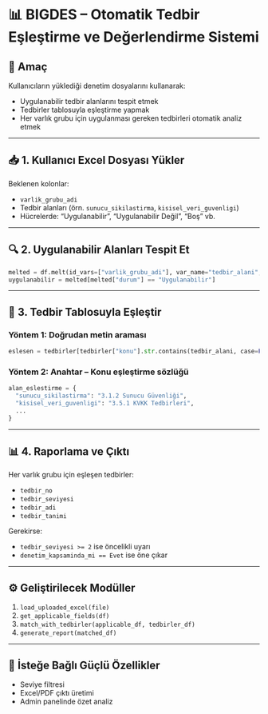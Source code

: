 
# 📊 BIGDES – Otomatik Tedbir Eşleştirme ve Değerlendirme Sistemi

## 🧠 Amaç
Kullanıcıların yüklediği denetim dosyalarını kullanarak:
- Uygulanabilir tedbir alanlarını tespit etmek
- Tedbirler tablosuyla eşleştirme yapmak
- Her varlık grubu için uygulanması gereken tedbirleri otomatik analiz etmek

---

## 📥 1. Kullanıcı Excel Dosyası Yükler
Beklenen kolonlar:
- `varlik_grubu_adi`
- Tedbir alanları (örn. `sunucu_sikilastirma`, `kisisel_veri_guvenligi`)
- Hücrelerde: “Uygulanabilir”, “Uygulanabilir Değil”, “Boş” vb.

---

## 🔍 2. Uygulanabilir Alanları Tespit Et
```python
melted = df.melt(id_vars=["varlik_grubu_adi"], var_name="tedbir_alani", value_name="durum")
uygulanabilir = melted[melted["durum"] == "Uygulanabilir"]
```

---

## 🔗 3. Tedbir Tablosuyla Eşleştir
### Yöntem 1: Doğrudan metin araması
```python
eslesen = tedbirler[tedbirler["konu"].str.contains(tedbir_alani, case=False)]
```

### Yöntem 2: Anahtar – Konu eşleştirme sözlüğü
```python
alan_eslestirme = {
  "sunucu_sikilastirma": "3.1.2 Sunucu Güvenliği",
  "kisisel_veri_guvenligi": "3.5.1 KVKK Tedbirleri",
  ...
}
```

---

## 📊 4. Raporlama ve Çıktı
Her varlık grubu için eşleşen tedbirler:
- `tedbir_no`
- `tedbir_seviyesi`
- `tedbir_adi`
- `tedbir_tanimi`

Gerekirse:
- `tedbir_seviyesi >= 2` ise öncelikli uyarı
- `denetim_kapsaminda_mi == Evet` ise öne çıkar

---

## ⚙️ Geliştirilecek Modüller
1. `load_uploaded_excel(file)`
2. `get_applicable_fields(df)`
3. `match_with_tedbirler(applicable_df, tedbirler_df)`
4. `generate_report(matched_df)`

---

## 🧱 İsteğe Bağlı Güçlü Özellikler
- Seviye filtresi
- Excel/PDF çıktı üretimi
- Admin panelinde özet analiz
